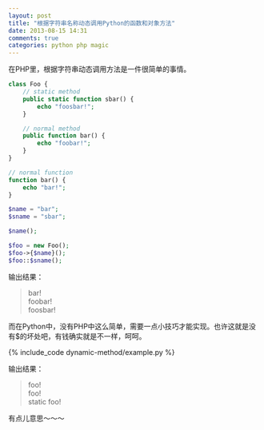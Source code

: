 ```yaml
---
layout: post
title: "根据字符串名称动态调用Python的函数和对象方法"
date: 2013-08-15 14:31
comments: true
categories: python php magic
---
```

在PHP里，根据字符串动态调用方法是一件很简单的事情。

``` php
class Foo {
    // static method
    public static function sbar() {
        echo "foosbar!";
    }

    // normal method
    public function bar() {
        echo "foobar!";
    }  
}

// normal function
function bar() {
    echo "bar!";
}

$name = "bar";
$sname = "sbar";

$name();

$foo = new Foo();
$foo->{$name}();
$foo::$sname();
```
输出结果：  
> bar!  
> foobar!  
> foosbar!

<!-- more -->

而在Python中，没有PHP中这么简单，需要一点小技巧才能实现。也许这就是没有$的坏处吧，有钱确实就是不一样，呵呵。

{% include_code dynamic-method/example.py %}

输出结果：  
> foo!  
> foo!  
> static foo! 

有点儿意思～～～